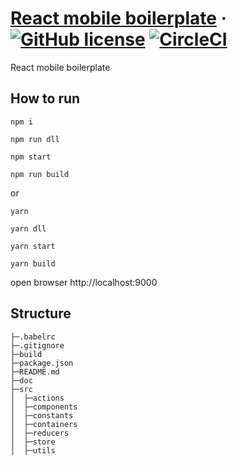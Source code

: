 # [React mobile boilerplate](https://github.com/ScorpionJay/react-mobile-boilerplate) &middot; [![GitHub license](https://img.shields.io/badge/license-MIT-blue.svg)](https://github.com/ScorpionJay/react-mobile-boilerplate/blob/master/LICENSE) [![CircleCI](https://circleci.com/gh/ScorpionJay/react-mobile-boilerplate.svg?style=svg)](https://circleci.com/gh/ScorpionJay/react-mobile-boilerplate)

React mobile boilerplate

## How to run

```
npm i

npm run dll

npm start

npm run build
```

or

```
yarn

yarn dll

yarn start

yarn build
```

open browser http://localhost:9000

## Structure

```
├─.babelrc
├─.gitignore
├─build
├─package.json
├─README.md
├─doc
├─src
│  ├─actions
│  ├─components
│  ├─constants
│  ├─containers
│  ├─reducers
│  ├─store
│  ├─utils
```
